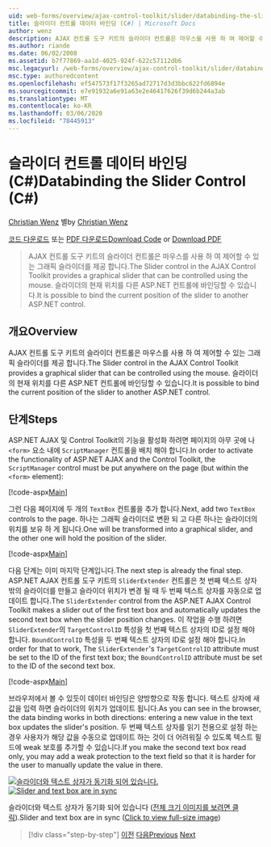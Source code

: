 ```yaml
---
uid: web-forms/overview/ajax-control-toolkit/slider/databinding-the-slider-control-cs
title: 슬라이더 컨트롤 데이터 바인딩 (C#) | Microsoft Docs
author: wenz
description: AJAX 컨트롤 도구 키트의 슬라이더 컨트롤은 마우스를 사용 하 여 제어할 수 있는 그래픽 슬라이더를 제공 합니다. 현재 positio를 바인딩할 수 있습니다.
ms.author: riande
ms.date: 06/02/2008
ms.assetid: b7f77869-aa1d-4025-924f-622c57112db6
msc.legacyurl: /web-forms/overview/ajax-control-toolkit/slider/databinding-the-slider-control-cs
msc.type: authoredcontent
ms.openlocfilehash: ef547573f17f3265ad72717d3d3bbc622fd6894e
ms.sourcegitcommit: e7e91932a6e91a63e2e46417626f39d6b244a3ab
ms.translationtype: MT
ms.contentlocale: ko-KR
ms.lasthandoff: 03/06/2020
ms.locfileid: "78445913"
---
```

# <a name="databinding-the-slider-control-c"></a><span data-ttu-id="cc04a-104">슬라이더 컨트롤 데이터 바인딩(C#)</span><span class="sxs-lookup"><span data-stu-id="cc04a-104">Databinding the Slider Control (C#)</span></span>

<span data-ttu-id="cc04a-105">[Christian Wenz](https://github.com/wenz) 별</span><span class="sxs-lookup"><span data-stu-id="cc04a-105">by [Christian Wenz](https://github.com/wenz)</span></span>

<span data-ttu-id="cc04a-106">[코드 다운로드](https://download.microsoft.com/download/9/3/f/93f8daea-bebd-4821-833b-95205389c7d0/Slider0.cs.zip) 또는 [PDF 다운로드](https://download.microsoft.com/download/2/d/c/2dc10e34-6983-41d4-9c08-f78f5387d32b/slider0CS.pdf)</span><span class="sxs-lookup"><span data-stu-id="cc04a-106">[Download Code](https://download.microsoft.com/download/9/3/f/93f8daea-bebd-4821-833b-95205389c7d0/Slider0.cs.zip) or [Download PDF](https://download.microsoft.com/download/2/d/c/2dc10e34-6983-41d4-9c08-f78f5387d32b/slider0CS.pdf)</span></span>

> <span data-ttu-id="cc04a-107">AJAX 컨트롤 도구 키트의 슬라이더 컨트롤은 마우스를 사용 하 여 제어할 수 있는 그래픽 슬라이더를 제공 합니다.</span><span class="sxs-lookup"><span data-stu-id="cc04a-107">The Slider control in the AJAX Control Toolkit provides a graphical slider that can be controlled using the mouse.</span></span> <span data-ttu-id="cc04a-108">슬라이더의 현재 위치를 다른 ASP.NET 컨트롤에 바인딩할 수 있습니다.</span><span class="sxs-lookup"><span data-stu-id="cc04a-108">It is possible to bind the current position of the slider to another ASP.NET control.</span></span>

## <a name="overview"></a><span data-ttu-id="cc04a-109">개요</span><span class="sxs-lookup"><span data-stu-id="cc04a-109">Overview</span></span>

<span data-ttu-id="cc04a-110">AJAX 컨트롤 도구 키트의 슬라이더 컨트롤은 마우스를 사용 하 여 제어할 수 있는 그래픽 슬라이더를 제공 합니다.</span><span class="sxs-lookup"><span data-stu-id="cc04a-110">The Slider control in the AJAX Control Toolkit provides a graphical slider that can be controlled using the mouse.</span></span> <span data-ttu-id="cc04a-111">슬라이더의 현재 위치를 다른 ASP.NET 컨트롤에 바인딩할 수 있습니다.</span><span class="sxs-lookup"><span data-stu-id="cc04a-111">It is possible to bind the current position of the slider to another ASP.NET control.</span></span>

## <a name="steps"></a><span data-ttu-id="cc04a-112">단계</span><span class="sxs-lookup"><span data-stu-id="cc04a-112">Steps</span></span>

<span data-ttu-id="cc04a-113">ASP.NET AJAX 및 Control Toolkit의 기능을 활성화 하려면 페이지의 아무 곳에 나 `<form>` 요소 내에 `ScriptManager` 컨트롤을 배치 해야 합니다.</span><span class="sxs-lookup"><span data-stu-id="cc04a-113">In order to activate the functionality of ASP.NET AJAX and the Control Toolkit, the `ScriptManager` control must be put anywhere on the page (but within the `<form>` element):</span></span>

[!code-aspx[Main](databinding-the-slider-control-cs/samples/sample1.aspx)]

<span data-ttu-id="cc04a-114">그런 다음 페이지에 두 개의 `TextBox` 컨트롤을 추가 합니다.</span><span class="sxs-lookup"><span data-stu-id="cc04a-114">Next, add two `TextBox` controls to the page.</span></span> <span data-ttu-id="cc04a-115">하나는 그래픽 슬라이더로 변환 되 고 다른 하나는 슬라이더의 위치를 보유 하 게 됩니다.</span><span class="sxs-lookup"><span data-stu-id="cc04a-115">One will be transformed into a graphical slider, and the other one will hold the position of the slider.</span></span>

[!code-aspx[Main](databinding-the-slider-control-cs/samples/sample2.aspx)]

<span data-ttu-id="cc04a-116">다음 단계는 이미 마지막 단계입니다.</span><span class="sxs-lookup"><span data-stu-id="cc04a-116">The next step is already the final step.</span></span> <span data-ttu-id="cc04a-117">ASP.NET AJAX 컨트롤 도구 키트의 `SliderExtender` 컨트롤은 첫 번째 텍스트 상자 밖의 슬라이더를 만들고 슬라이더 위치가 변경 될 때 두 번째 텍스트 상자를 자동으로 업데이트 합니다.</span><span class="sxs-lookup"><span data-stu-id="cc04a-117">The `SliderExtender` control from the ASP.NET AJAX Control Toolkit makes a slider out of the first text box and automatically updates the second text box when the slider position changes.</span></span> <span data-ttu-id="cc04a-118">이 작업을 수행 하려면 `SliderExtender`의 `TargetControlID` 특성을 첫 번째 텍스트 상자의 ID로 설정 해야 합니다. `BoundControlID` 특성을 두 번째 텍스트 상자의 ID로 설정 해야 합니다.</span><span class="sxs-lookup"><span data-stu-id="cc04a-118">In order for that to work, The `SliderExtender`'s `TargetControlID` attribute must be set to the ID of the first text box; the `BoundControlID` attribute must be set to the ID of the second text box.</span></span>

[!code-aspx[Main](databinding-the-slider-control-cs/samples/sample3.aspx)]

<span data-ttu-id="cc04a-119">브라우저에서 볼 수 있듯이 데이터 바인딩은 양방향으로 작동 합니다. 텍스트 상자에 새 값을 입력 하면 슬라이더의 위치가 업데이트 됩니다.</span><span class="sxs-lookup"><span data-stu-id="cc04a-119">As you can see in the browser, the data binding works in both directions: entering a new value in the text box updates the slider's position.</span></span> <span data-ttu-id="cc04a-120">두 번째 텍스트 상자를 읽기 전용으로 설정 하는 경우 사용자가 해당 값을 수동으로 업데이트 하는 것이 더 어려워질 수 있도록 텍스트 필드에 weak 보호를 추가할 수 있습니다.</span><span class="sxs-lookup"><span data-stu-id="cc04a-120">If you make the second text box read only, you may add a weak protection to the text field so that it is harder for the user to manually update the value in there.</span></span>

<span data-ttu-id="cc04a-121">[![슬라이더와 텍스트 상자가 동기화 되어 있습니다.](databinding-the-slider-control-cs/_static/image2.png)](databinding-the-slider-control-cs/_static/image1.png)</span><span class="sxs-lookup"><span data-stu-id="cc04a-121">[![Slider and text box are in sync](databinding-the-slider-control-cs/_static/image2.png)](databinding-the-slider-control-cs/_static/image1.png)</span></span>

<span data-ttu-id="cc04a-122">슬라이더와 텍스트 상자가 동기화 되어 있습니다 ([전체 크기 이미지를 보려면 클릭](databinding-the-slider-control-cs/_static/image3.png)).</span><span class="sxs-lookup"><span data-stu-id="cc04a-122">Slider and text box are in sync ([Click to view full-size image](databinding-the-slider-control-cs/_static/image3.png))</span></span>

> [!div class="step-by-step"]
> <span data-ttu-id="cc04a-123">[이전](using-the-slider-control-with-auto-postback-cs.md)
> [다음](using-the-slider-control-with-auto-postback-vb.md)</span><span class="sxs-lookup"><span data-stu-id="cc04a-123">[Previous](using-the-slider-control-with-auto-postback-cs.md)
[Next](using-the-slider-control-with-auto-postback-vb.md)</span></span>
